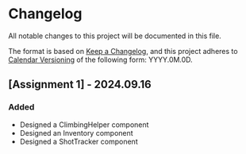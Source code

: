 # Changelog

All notable changes to this project will be documented in this file.

The format is based on [Keep a Changelog](https://keepachangelog.com/en/1.1.0/),
and this project adheres to [Calendar Versioning](https://calver.org/) of
the following form: YYYY.0M.0D.

## [Assignment 1] - 2024.09.16

### Added

- Designed a ClimbingHelper component
- Designed an Inventory component
- Designed a ShotTracker component
